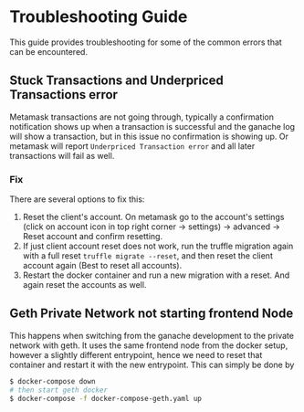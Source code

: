 # Troubleshooting Guide

This guide provides troubleshooting for some of the common errors that can be encountered.

## Stuck Transactions and Underpriced Transactions error

Metamask transactions are not going through, typically a confirmation notification shows up when a transaction is successful and the ganache log will show a transaction, but in this issue no confirmation is showing up. Or metamask will report `Underpriced Transaction error` and all later transactions will fail as well.

### Fix 

There are several options to fix this:
1. Reset the client's account. On metamask go to the account's settings (click on account icon in top right corner -> settings) -> advanced -> Reset account and confirm resetting.
2. If just client account reset does not work, run the truffle migration again with a full reset `truffle migrate --reset`, and then reset the client account again (Best to reset all accounts).
3. Restart the docker container and run a new migration with a reset. And again reset the accounts as well.

## Geth Private Network not starting frontend Node

This happens when switching from the ganache development to the private network with geth. It uses the same frontend node from the docker setup, however a slightly different entrypoint, hence we need to reset that container and restart it with the new entrypoint. This can simply be done by

```bash
$ docker-compose down
# then start geth docker
$ docker-compose -f docker-compose-geth.yaml up
```
